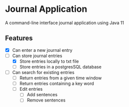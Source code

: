 # Journal Application
A command-line interface journal application using Java 11

## Features
- [x] Can enter a new journal entry
- [ ] Can store journal entries
    - [x] Store entries locally to txt file
    - [ ] Store entries in a postgresSQL database
- [ ] Can search for existing entries
    - [ ] Return entries from a given time window
    - [ ] Return entries containing a key word
    - [ ] Edit entries
        - [ ] Add sentences
        - [ ] Remove sentences